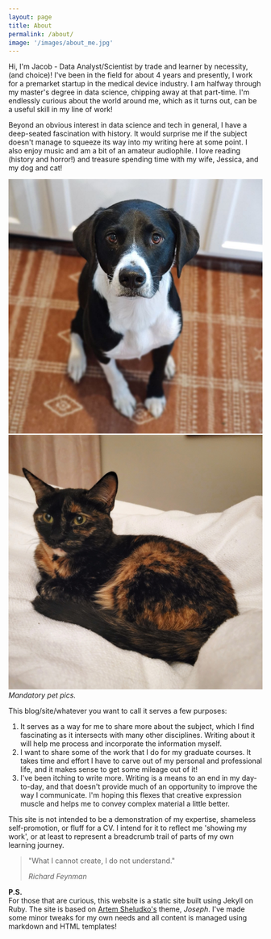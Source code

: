 ```yaml
---
layout: page
title: About
permalink: /about/
image: '/images/about_me.jpg'
---
```


Hi, I'm Jacob - Data Analyst/Scientist by trade and learner by necessity, (and choice)! I've been in the field for about 4 years and presently, I work for a premarket startup in the medical device industry. I am halfway through my master's degree in data science, chipping away at that part-time. I'm endlessly curious about the world around me, which as it turns out, can be a useful skill in my line of work!

Beyond an obvious interest in data science and tech in general, I have a deep-seated fascination with history. It would surprise me if the subject doesn't manage to squeeze its way into my writing here at some point. I also enjoy music and am a bit of an amateur audiophile. I love reading (history and horror!) and treasure spending time with my wife, Jessica, and my dog and cat!

<div class="gallery-box">
  <div class="gallery">
    <img src="/images/stanley.jpg" title="Stanley">
    <img src="/images/marnie.jpg" title="Marnie">
  </div>
  <em>Mandatory pet pics.</em>
</div>

This blog/site/whatever you want to call it serves a few purposes:

1. It serves as a way for me to share more about the subject, which I find fascinating as it intersects with many other disciplines. Writing about it will help me process and incorporate the information myself.
2. I want to share some of the work that I do for my graduate courses. It takes time and effort I have to carve out of my personal and professional life, and it makes sense to get some mileage out of it!
3. I've been itching to write more. Writing is a means to an end in my day-to-day, and that doesn't provide much of an opportunity to improve the way I communicate. I'm hoping this flexes that creative expression muscle and helps me to convey complex material a little better.

This site is not intended to be a demonstration of my expertise, shameless self-promotion, or fluff for a CV. I intend for it to reflect me 'showing my work', or at least to represent a breadcrumb trail of parts of my own learning journey.

> "What I cannot create, I do not understand."
>
> <cite>Richard Feynman</cite>

**P.S.**<br>
For those that are curious, this website is a static site built using Jekyll on Ruby. The site is based on [Artem Sheludko's](https://jekyllthemes.io/developers/artem-sheludko) theme, _Joseph_. I've made some minor tweaks for my own needs and all content is managed using markdown and HTML templates!